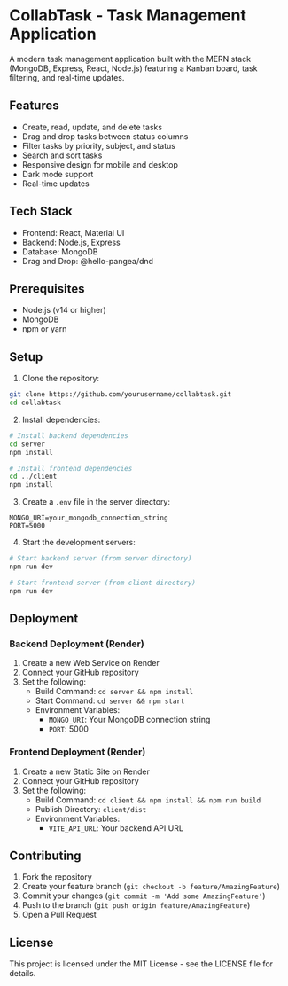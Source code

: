 # CollabTask - Task Management Application

A modern task management application built with the MERN stack (MongoDB, Express, React, Node.js) featuring a Kanban board, task filtering, and real-time updates.

## Features

- Create, read, update, and delete tasks
- Drag and drop tasks between status columns
- Filter tasks by priority, subject, and status
- Search and sort tasks
- Responsive design for mobile and desktop
- Dark mode support
- Real-time updates

## Tech Stack

- Frontend: React, Material UI
- Backend: Node.js, Express
- Database: MongoDB
- Drag and Drop: @hello-pangea/dnd

## Prerequisites

- Node.js (v14 or higher)
- MongoDB
- npm or yarn

## Setup

1. Clone the repository:
```bash
git clone https://github.com/yourusername/collabtask.git
cd collabtask
```

2. Install dependencies:
```bash
# Install backend dependencies
cd server
npm install

# Install frontend dependencies
cd ../client
npm install
```

3. Create a `.env` file in the server directory:
```env
MONGO_URI=your_mongodb_connection_string
PORT=5000
```

4. Start the development servers:
```bash
# Start backend server (from server directory)
npm run dev

# Start frontend server (from client directory)
npm run dev
```

## Deployment

### Backend Deployment (Render)

1. Create a new Web Service on Render
2. Connect your GitHub repository
3. Set the following:
   - Build Command: `cd server && npm install`
   - Start Command: `cd server && npm start`
   - Environment Variables:
     - `MONGO_URI`: Your MongoDB connection string
     - `PORT`: 5000

### Frontend Deployment (Render)

1. Create a new Static Site on Render
2. Connect your GitHub repository
3. Set the following:
   - Build Command: `cd client && npm install && npm run build`
   - Publish Directory: `client/dist`
   - Environment Variables:
     - `VITE_API_URL`: Your backend API URL

## Contributing

1. Fork the repository
2. Create your feature branch (`git checkout -b feature/AmazingFeature`)
3. Commit your changes (`git commit -m 'Add some AmazingFeature'`)
4. Push to the branch (`git push origin feature/AmazingFeature`)
5. Open a Pull Request

## License

This project is licensed under the MIT License - see the LICENSE file for details.
